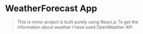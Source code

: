 # WeatherForecast App
> This is minor project is built purely using React.js
> To get the information about weather I have used OpenWeather API 
